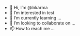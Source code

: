 - 👋 Hi, I’m @lnkarma
- 👀 I’m interested in test
- 🌱 I’m currently learning ...
- 💞️ I’m looking to collaborate on ...
- 📫 How to reach me ...

<!---
lnkarma/lnkarma is a ✨ special ✨ repository because its `README.md` (this file) appears on your GitHub profile.
You can click the Preview link to take a look at your changes.
--->
